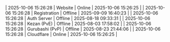 | 2025-10-06 15:26:28 | Website | Online | 2025-10-06 15:26:25 |
| 2025-10-06 15:26:28 | Registration | Offline | 2025-09-09 16:40:23 |
| 2025-10-06 15:26:28 | Auth Server | Offline | 2025-08-18 09:33:31 |
| 2025-10-06 15:26:28 | Kezan (PvE) | Offline | 2025-08-03 17:58:02 |
| 2025-10-06 15:26:28 | Gurubashi (PvP) | Offline | 2025-08-23 21:44:06 |
| 2025-10-06 15:26:28 | Cloudflare | Online | 2025-10-06 15:26:25 |
